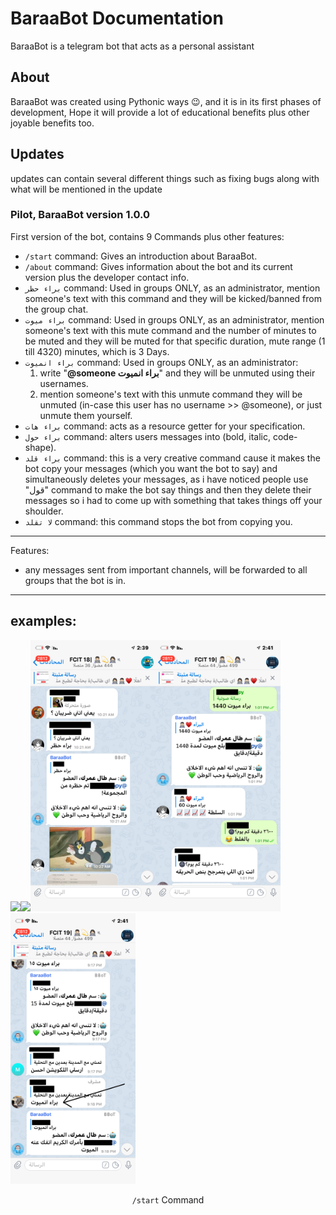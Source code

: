 # BaraaBot Documentation
BaraaBot is a telegram bot that acts as a personal assistant
## About
BaraaBot was created using Pythonic ways 😉, and it is in its first phases of development, Hope it will provide a lot of educational benefits plus other joyable benefits too.
## Updates
updates can contain several different things such as fixing bugs along with what will be mentioned in the update
### Pilot, BaraaBot version 1.0.0
First version of the bot, contains 9 Commands plus other features:
- `/start` command: Gives an introduction about BaraaBot.
- `/about` command: Gives information about the bot and its current version plus the developer contact info.
- `براء حظر` command: Used in groups ONLY, as an administrator, mention someone's text with this command and they will be kicked/banned from the group chat.
- `براء ميوت` command: Used in groups ONLY, as an administrator, mention someone's text with this mute command and the number of minutes to be muted and they will be muted for that specific duration, mute range (1 till 4320) minutes, which is 3 Days.
- `براء انميوت` command: Used in groups ONLY, as an administrator:
  1. write "**@someone براء انميوت**" and they will be unmuted using their usernames.
  2. mention someone's text with this unmute command they will be unmuted (in-case this user has no username >> @someone), or just unmute them yourself.
- `براء هات` command: acts as a resource getter for your specification.
- `براء حول` command: alters users messages into (bold, italic, code-shape).
- `براء قلد` command: this is a very creative command cause it makes the bot copy your messages (which you want the bot to say) and simultaneously deletes your messages, as i have noticed people use "قول" command to make the bot say things and then they delete their messages so i had to come up with something that takes things off your shoulder.
- `لا تقلد` command: this command stops the bot from copying you.
-----
Features:
- any messages sent from important channels, will be forwarded to all groups that the bot is in.
----
examples:
----
<img src="images/startCommand.gif" width="200" /><img src="images/aboutCommand.gif" width="200" /><img src="images/banCommand.jpg" width="200" /><img src="images/muteCommand.jpg" width="200" /><img src="images/unmuteCommand.jpg" width="200" />

<div display="inline-block" width=200px align="center"><p width=200px style="text-align:center"><code>/start</code> Command</p></div>
